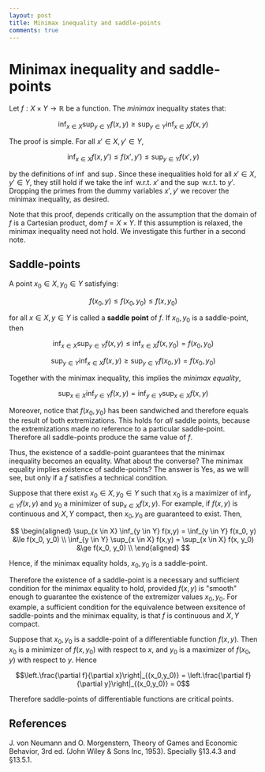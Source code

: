 ```yaml
---
layout: post
title: Minimax inequality and saddle-points
comments: true
---
```

# Minimax inequality and saddle-points

Let $f:X\times Y \rightarrow \mathbb R$ be a function. The *minimax* inequality states that:

$$\inf_{x\in X}\sup_{y\in Y}f(x,y)\ge\sup_{y\in Y}\inf_{x\in X}f(x,y)$$

The proof is simple. For all $x'\in X,y'\in Y$,

$$\inf_{x\in X}f(x,y')\le f(x',y')\le\sup_{y\in Y}f(x',y)$$

by the definitions of $\inf$ and $\sup$. Since these inequalities hold for all $x'\in X,y'\in Y$, they still hold if we take the $\inf$ w.r.t. $x'$ and the $\sup$ w.r.t. to $y'$. Dropping the primes from the dummy variables $x',y'$ we recover the minimax inequality, as desired.

Note that this proof, depends critically on the assumption that the domain of $f$ is a Cartesian product, $\mathrm{dom} \, f = X \times Y$. If this assumption is relaxed, the minimax inequality need not hold. We investigate this further in a second note.

## Saddle-points

A point $x_0\in X,y_0 \in Y$ satisfying:

$$f\left(x_{0},y\right)\le f\left(x_{0},y_{0}\right)\le f\left(x,y_{0}\right)$$

for all $x\in X,y\in Y$ is called a **saddle point** of $f$. If $x_0,y_0$ is a saddle-point, then

$$
\inf_{x\in X}\sup_{y\in Y}f\left(x,y\right)\le\inf_{x\in X}f\left(x,y_{0}\right)=f\left(x_{0},y_{0}\right)
$$

$$
\sup_{y\in Y}\inf_{x\in X}f\left(x,y\right)\ge\sup_{y\in Y}f\left(x_{0},y\right)=f\left(x_{0},y_{0}\right)
$$

Together with the minimax inequality, this implies the *minimax equality*,

$$\sup_{x\in X}\inf_{y \in Y} f(x,y) = \inf_{y\in Y}\sup_{x \in X} f(x,y)$$

Moreover, notice that $f(x_0,y_0)$ has been sandwiched and therefore equals the result of both extremizations. This holds for *all* saddle points, because the extremizations made no reference to a particular saddle-point. Therefore all saddle-points produce the same value of $f$.

Thus, the existence of a saddle-point guarantees that the minimax inequality becomes an equality. What about the converse? The minimax equality implies existence of saddle-points? The answer is Yes, as we will see, but only if a $f$ satisfies a technical condition.

Suppose that there exist $x_0\in X, y_0 \in Y$ such that $x_0$ is a maximizer of $\inf_{y \in Y} f(x,y)$ and $y_0$ a minimizer of $\sup_{x \in X} f(x,y)$. For example, if $f(x,y)$ is continuous and $X,Y$ compact, then $x_0,y_0$ are guaranteed to exist. Then,

$$ \begin{aligned}
  \sup_{x \in X} \inf_{y \in Y} f(x,y) = \inf_{y \in Y} f(x_0, y) &\le f(x_0, y_0) \\
  \inf_{y \in Y} \sup_{x \in X} f(x,y) = \sup_{x \in X} f(x, y_0) &\ge f(x_0, y_0) \\
\end{aligned} $$

Hence, if the minimax equality holds, $x_0,y_0$ is a saddle-point.

Therefore the existence of a saddle-point is a necessary and sufficient condition for the minimax equality to hold, provided $f(x,y)$ is "smooth" enough to guarantee the existence of the extremizer values $x_0,y_0$. For example, a sufficient condition for the equivalence between exsitence of saddle-points and the minimax equality, is that $f$ is continuous and $X,Y$ compact.

Suppose that $x_0,y_0$ is a saddle-point of a differentiable function $f(x,y)$. Then $x_0$ is a minimizer of $f(x,y_0)$ with respect to $x$, and $y_0$ is a maximizer of $f(x_0,y)$ with respect to $y$. Hence

$$\left.\frac{\partial f}{\partial x}\right|_{(x_0,y_0)} = \left.\frac{\partial f}{\partial y}\right|_{(x_0,y_0)} = 0$$

Therefore saddle-points of differentiable functions are critical points.

## References

J. von Neumann and O. Morgenstern, Theory of Games and Economic Behavior, 3rd ed. (John Wiley & Sons Inc, 1953). Specially §13.4.3 and §13.5.1.
